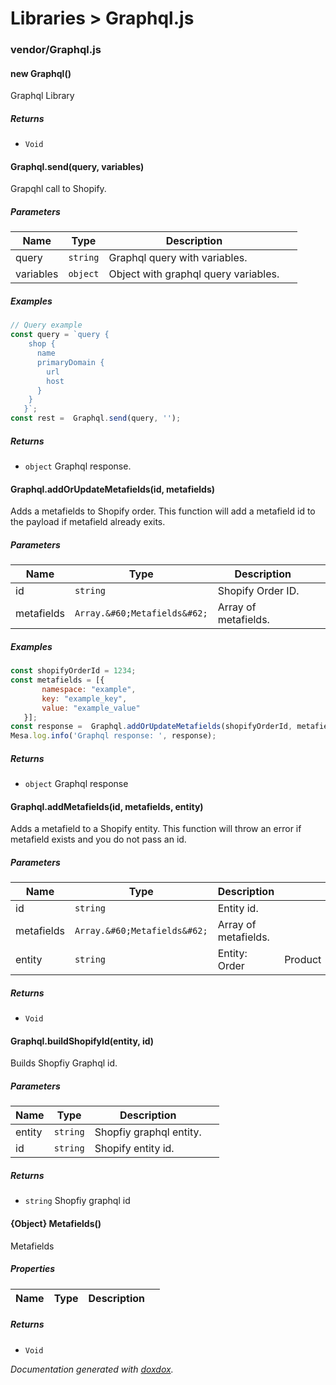 # Libraries &gt; Graphql.js 



### vendor/Graphql.js


#### new Graphql() 

Graphql Library






##### Returns


- `Void`



#### Graphql.send(query, variables) 

Grapqhl call to Shopify.




##### Parameters

| Name | Type | Description |  |
| ---- | ---- | ----------- | -------- |
| query | `string`  | Graphql query with variables. | &nbsp; |
| variables | `object`  | Object with graphql query variables. | &nbsp; |




##### Examples

```javascript
// Query example
const query = `query {
    shop {
      name
      primaryDomain {
        url
        host
      }
    }
   }`;
const rest =  Graphql.send(query, '');
```


##### Returns


- `object`  Graphql response.



#### Graphql.addOrUpdateMetafields(id, metafields) 

Adds a metafields to Shopify order. This function will add a metafield id
to the payload if metafield already exits.




##### Parameters

| Name | Type | Description |  |
| ---- | ---- | ----------- | -------- |
| id | `string`  | Shopify Order ID. | &nbsp; |
| metafields | `Array.&#60;Metafields&#62;`  | Array of metafields. | &nbsp; |




##### Examples

```javascript
const shopifyOrderId = 1234;
const metafields = [{
       namespace: "example",
       key: "example_key",
       value: "example_value"
   }];
const response =  Graphql.addOrUpdateMetafields(shopifyOrderId, metafields, "order");
Mesa.log.info('Graphql response: ', response);
```


##### Returns


- `object`  Graphql response



#### Graphql.addMetafields(id, metafields, entity) 

Adds a metafield to a Shopify entity. This function will throw an error if
metafield exists and you do not pass an id.




##### Parameters

| Name | Type | Description |  |
| ---- | ---- | ----------- | -------- |
| id | `string`  | Entity id. | &nbsp; |
| metafields | `Array.&#60;Metafields&#62;`  | Array of metafields. | &nbsp; |
| entity | `string`  | Entity: Order | Product | &nbsp; |




##### Returns


- `Void`



#### Graphql.buildShopifyId(entity, id) 

Builds Shopfiy Graphql id.




##### Parameters

| Name | Type | Description |  |
| ---- | ---- | ----------- | -------- |
| entity | `string`  | Shopfiy graphql entity. | &nbsp; |
| id | `string`  | Shopify entity id. | &nbsp; |




##### Returns


- `string`  Shopfiy graphql id



#### {Object} Metafields() 

Metafields





##### Properties

| Name | Type | Description |  |
| ---- | ---- | ----------- | -------- |



##### Returns


- `Void`




*Documentation generated with [doxdox](https://github.com/neogeek/doxdox).*
